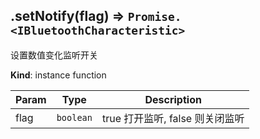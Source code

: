<a name="module_miot/Bluetooth--module.exports.IBluetoothCharacteristic+setNotify"></a>

## .setNotify(flag) ⇒ <code>Promise.&lt;IBluetoothCharacteristic&gt;</code>
设置数值变化监听开关

**Kind**: instance function  

| Param | Type | Description |
| --- | --- | --- |
| flag | <code>boolean</code> | true 打开监听, false 则关闭监听 |

